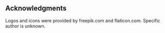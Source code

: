   Acknowledgments
-------------------

Logos and icons were provided by freepik.com and flaticon.com. Specific author is unknown.

